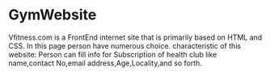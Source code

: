 # GymWebsite
Vfitness.com is a FrontEnd internet site that is primarily based on HTML and CSS. In this page person have numerous choice.
characteristic of this website:
Person can fill info for Subscription of health club like name,contact No,email address,Age,Locality,and so forth.
